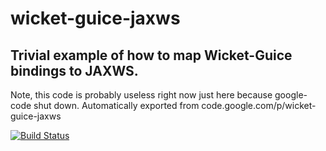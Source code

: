 # wicket-guice-jaxws

Trivial example of how to map Wicket-Guice bindings to JAXWS.
----------------------------------------------------------------

Note, this code is probably useless right now just here because google-code shut down.
Automatically exported from code.google.com/p/wicket-guice-jaxws

[![Build Status](https://travis-ci.org/uweschaefer/wicket-guice-jaxws.svg?branch=master)](https://travis-ci.org/uweschaefer/wicket-guice-jaxws)
